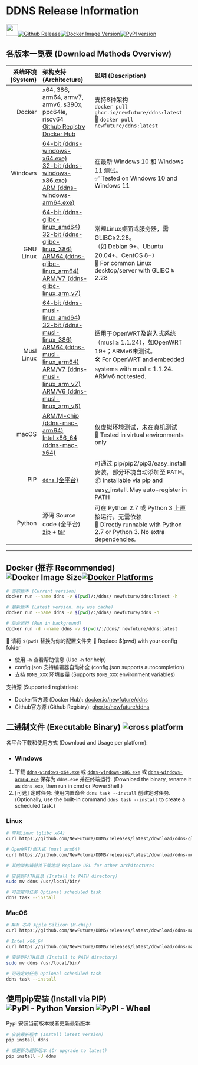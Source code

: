 # DDNS Release Information

[<img src="https://ddns.newfuture.cc/doc/img/ddns.svg" height="32px"/>](https://ddns.newfuture.cc)[![Github Release](https://img.shields.io/github/v/release/newfuture/ddns?style=for-the-badge&logo=github&label=DDNS)](https://github.com/NewFuture/DDNS/releases/latest)[![Docker Image Version](https://img.shields.io/docker/v/newfuture/ddns/latest?label=Docker&logo=docker&style=for-the-badge)](https://hub.docker.com/r/newfuture/ddns/tags?name=latest)[![PyPI version](https://img.shields.io/pypi/v/ddns?logo=python&style=for-the-badge)](https://pypi.org/project/ddns)

## 各版本一览表 (Download Methods Overview)

| 系统环境 (System) | 架构支持 (Architecture) | 说明 (Description) |
| ---------: |:------------------- |:---------|
| Docker | x64, 386, arm64, armv7, armv6, s390x, ppc64le, riscv64<br>[Github Registry](https://ghcr.io/newfuture/ddns) <br> [Docker Hub](https://hub.docker.com/r/newfuture/ddns) | 支持8种架构 <br/>`docker pull ghcr.io/newfuture/ddns:latest` <br/> 🚀 `docker pull newfuture/ddns:latest` |
| Windows | [64-bit (ddns-windows-x64.exe)](https://github.com/NewFuture/DDNS/releases/latest/download/ddns-windows-x64.exe) <br> [32-bit (ddns-windows-x86.exe)](https://github.com/NewFuture/DDNS/releases/latest/download/ddns-windows-x86.exe) <br> [ARM (ddns-windows-arm64.exe)](https://github.com/NewFuture/DDNS/releases/latest/download/ddns-windows-arm64.exe) | 在最新 Windows 10 和 Windows 11 测试。 <br> ✅ Tested on Windows 10 and Windows 11 |
| GNU Linux | [64-bit (ddns-glibc-linux_amd64)](https://github.com/NewFuture/DDNS/releases/latest/download/ddns-glibc-linux_amd64)<br> [32-bit (ddns-glibc-linux_386)](https://github.com/NewFuture/DDNS/releases/latest/download/ddns-glibc-linux_386) <br> [ARM64 (ddns-glibc-linux_arm64)](https://github.com/NewFuture/DDNS/releases/latest/download/ddns-glibc-linux_arm64)<br> [ARM/V7 (ddns-glibc-linux_arm_v7)](https://github.com/NewFuture/DDNS/releases/latest/download/ddns-glibc-linux_arm_v7) | 常规Linux桌面或服务器，需GLIBC≥2.28。<br>（如 Debian 9+、Ubuntu 20.04+、CentOS 8+）<br> 🐧 For common Linux desktop/server with GLIBC ≥ 2.28 |
| Musl Linux | [64-bit (ddns-musl-linux_amd64)](https://github.com/NewFuture/DDNS/releases/latest/download/ddns-musl-linux_amd64) <br> [32-bit (ddns-musl-linux_386)](https://github.com/NewFuture/DDNS/releases/latest/download/ddns-musl-linux_386) <br> [ARM64 (ddns-musl-linux_arm64)](https://github.com/NewFuture/DDNS/releases/latest/download/ddns-musl-linux_arm64)<br> [ARM/V7 (ddns-musl-linux_arm_v7)](https://github.com/NewFuture/DDNS/releases/latest/download/ddns-musl-linux_arm_v7) <br> [ARM/V6 (ddns-musl-linux_arm_v6)](https://github.com/NewFuture/DDNS/releases/latest/download/ddns-musl-linux_arm_v6) | 适用于OpenWRT及嵌入式系统（musl ≥ 1.1.24），如OpenWRT 19+；ARMv6未测试。<br> 🛠️ For OpenWRT and embedded systems with musl ≥ 1.1.24. ARMv6 not tested. |
| macOS | [ARM/M-chip (ddns-mac-arm64)](https://github.com/NewFuture/DDNS/releases/latest/download/ddns-mac-arm64) <br> [Intel x86_64 (ddns-mac-x64)](https://github.com/NewFuture/DDNS/releases/latest/download/ddns-mac-x64) | 仅虚拟环境测试，未在真机测试 <br> 🍎 Tested in virtual environments only |
| PIP | [`ddns` (全平台)](https://pypi.org/project/ddns) | 可通过 pip/pip2/pip3/easy_install 安装，部分环境自动添加至 PATH。<br> 📦 Installable via pip and easy_install. May auto-register in PATH |
| Python | 源码 Source code (全平台)<br> [zip](https://github.com/NewFuture/DDNS/archive/refs/tags/latest.zip) + [tar](https://github.com/NewFuture/DDNS/archive/refs/tags/latest.tar.gz) | 可在 Python 2.7 或 Python 3 上直接运行，无需依赖 <br> 🐍 Directly runnable with Python 2.7 or Python 3. No extra dependencies. |

---

## Docker (推荐 Recommended)  ![Docker Image Size](https://img.shields.io/docker/image-size/newfuture/ddns/latest?style=social)[![Docker Platforms](https://img.shields.io/badge/arch-amd64%20%7C%20arm64%20%7C%20arm%2Fv7%20%7C%20arm%2Fv6%20%7C%20ppc64le%20%7C%20s390x%20%7C%20386%20%7C%20riscv64-blue?logo=docker&style=social)](https://hub.docker.com/r/newfuture/ddns)

```bash
# 当前版本 (Current version)
docker run --name ddns -v $(pwd)/:/ddns/ newfuture/ddns:latest -h

# 最新版本 (Latest version, may use cache)
docker run --name ddns -v $(pwd)/:/ddns/ newfuture/ddns -h

# 后台运行 (Run in background)
docker run -d --name ddns -v $(pwd)/:/ddns/ newfuture/ddns:latest
```

📁 请将 `$(pwd)` 替换为你的配置文件夹
📖 Replace $(pwd) with your config folder

* 使用 `-h` 查看帮助信息 (Use `-h` for help)
* config.json 支持编辑器自动补全 (config.json supports autocompletion)
* 支持 `DDNS_XXX` 环境变量 (Supports `DDNS_XXX` environment variables)

支持源 (Supported registries):

* Docker官方源 (Docker Hub): [docker.io/newfuture/ddns](https://hub.docker.com/r/newfuture/ddns)
* Github官方源 (Github Registry): [ghcr.io/newfuture/ddns](https://github.com/NewFuture/DDNS/pkgs/container/ddns)

## 二进制文件 (Executable Binary) ![cross platform](https://img.shields.io/badge/system-Windows_%7C%20Linux_%7C%20MacOS-success.svg?style=social)

各平台下载和使用方式 (Download and Usage per platform):

* ### Windows

1. 下载 [`ddns-windows-x64.exe`](https://github.com/NewFuture/DDNS/releases/latest/download/ddns-windows-x64.exe) 或 [`ddns-windows-x86.exe`](https://github.com/NewFuture/DDNS/releases/latest/download/ddns-windows-x86.exe) 或 [`ddns-windows-arm64.exe`](https://github.com/NewFuture/DDNS/releases/latest/download/ddns-windows-arm64.exe) 保存为 `ddns.exe` 并在终端运行.
(Download the binary, rename it as `ddns.exe`, then run in cmd or PowerShell.)
2. [可选] 定时任务: 使用内置命令 `ddns task --install` 创建定时任务.
(Optionally, use the built-in command `ddns task --install` to create a scheduled task.)

### Linux

```bash
# 常规Linux (glibc x64)
curl https://github.com/NewFuture/DDNS/releases/latest/download/ddns-glibc-linux_amd64 -#SLo ddns && chmod +x ddns

# OpenWRT/嵌入式 (musl arm64)
curl https://github.com/NewFuture/DDNS/releases/latest/download/ddns-musl-linux_arm64 -#SLo ddns && chmod +x ddns

# 其他架构请替换下载地址 Replace URL for other architectures

# 安装到PATH目录 (Install to PATH directory)
sudo mv ddns /usr/local/bin/

# 可选定时任务 Optional scheduled task
ddns task --install
```

### MacOS

```sh
# ARM 芯片 Apple Silicon (M-chip)
curl https://github.com/NewFuture/DDNS/releases/latest/download/ddns-mac-arm64 -#SLo ddns && chmod +x ddns

# Intel x86_64
curl https://github.com/NewFuture/DDNS/releases/latest/download/ddns-mac-x64 -#SLo ddns && chmod +x ddns

# 安装到PATH目录 (Install to PATH directory)
sudo mv ddns /usr/local/bin/

# 可选定时任务 Optional scheduled task
ddns task --install
```

## 使用pip安装 (Install via PIP) ![PyPI - Python Version](https://img.shields.io/pypi/pyversions/ddns.svg?style=social) ![PyPI - Wheel](https://img.shields.io/pypi/wheel/ddns.svg?style=social)

Pypi 安装当前版本或者更新最新版本

```sh
# 安装最新版本 (Install latest version)
pip install ddns

# 或更新为最新版本 (Or upgrade to latest)
pip install -U ddns
```
